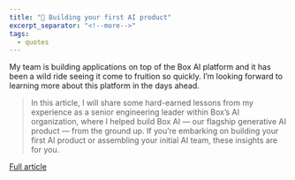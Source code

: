 ```yaml
---
title: "🔗 Building your first AI product"
excerpt_separator: "<!--more-->"
tags:
  - quotes
---
```

My team is building applications on top of the Box AI platform and it has been a wild ride seeing it come to fruition so quickly. I’m looking forward to learning more about this platform in the days ahead.

> In this article, I will share some hard-earned lessons from my experience as a senior engineering leader within Box’s AI organization, where I helped build Box AI — our flagship generative AI product — from the ground up. If you’re embarking on building your first AI product or assembling your initial AI team, these insights are for you.

[Full article](https://medium.com/box-tech-blog/building-your-first-ai-product-a-practical-guide-9323f8ab9469)